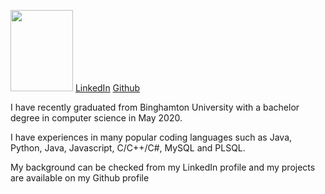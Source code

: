 
<img src="https://media-exp1.licdn.com/dms/image/C4D03AQFuUSfDOrKI_w/profile-displayphoto-shrink_200_200/0?e=1596672000&v=beta&t=E2cvE1iNr9qsKnmMT404X8iDUOrshOT9zIUqEnW2yG8" width="100" height = "130">    [LinkedIn](https://www.linkedin.com/in/ozlemcinar/)   [Github](https://github.com/ozlemcinar)





I have recently graduated from Binghamton University with a bachelor degree in computer science in May 2020.

I have experiences in many popular coding languages such as Java, Python, Java, Javascript, C/C++/C#, MySQL and PLSQL.

My background can be checked from my LinkedIn profile and my projects are available on my Github profile
